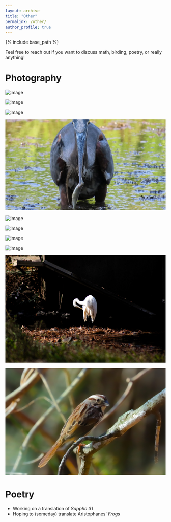 ```yaml
---
layout: archive
title: "Other"
permalink: /other/
author_profile: true
---
```


{% include base_path %}

Feel free to reach out if you want to discuss math, birding, poetry, or really anything!

Photography
====

![image](/images/1.JPG)

![image](/images/2.JPG)

![image](/images/3.JPG)

![image](/images/4.JPG)

![image](/images/5.JPG)

![image](/images/6.JPG)

![image](/images/7.JPG)

![image](/images/8.JPG)

![image](/images/9.JPG)

![image](/images/10.JPG)



Poetry
======
* Working on a translation of *Sappho 31*
* Hoping to (someday) translate Aristophanes' *Frogs*

